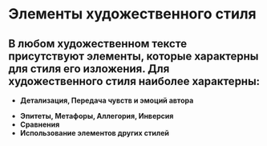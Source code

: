 # **Элементы художественного стиля**

## В любом художественном тексте присутствуют **элементы**, которые характерны для стиля его изложения. Для художественного стиля наиболее характерны:
* **Детализация, Передача чувств и эмоций автора**
- **__Эпитеты, Метафоры, Аллегория, Инверсия__**
- **Сравнения**
- **Использование элементов других стилей**